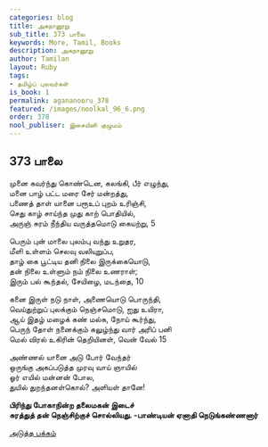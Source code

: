 ```yaml
---
categories: blog
title: அகநானூறு
sub_title: 373 பாலை
keywords: More, Tamil, Books
description: அகநானூறு
author: Tamilan
layout: Ruby
tags:
- தமிழ்ப் புலவர்கள்
is_book: 1
permalink: agananooru_378
featured: /images/noolkal_96_6.png
order: 378
nool_publiser: இசையினி குழுமம்
---
```



## 373 பாலை

முனை கவர்ந்து கொண்டென, கலங்கி, பீர் எழுந்து,  
மனை பாழ் பட்ட மரை சேர் மன்றத்து,  
பணைத் தாள் யானை பரூஉப் புறம் உரிஞ்சி,  
செது காழ் சாய்ந்த முது காற் பொதியில்,  
அருஞ் சுரம் நீந்திய வருத்தமொடு கையற்று, 5

பெரும் புன் மாலை புலம்பு வந்து உறுதர,  
மீளி உள்ளம் செலவு வலியுறுப்ப,  
தாழ் கை பூட்டிய தனி நிலை இருக்கையொடு,  
தன் நிலை உள்ளும் நம் நிலை உணராள்;  
இரும் பல் கூந்தல், சேயிழை, மடந்தை, 10

கனை இருள் நடு நாள், அணையொடு பொருந்தி,  
வெய்துற்றுப் புலக்கும் நெஞ்சமொடு, ஐது உயிரா,  
ஆய் இதழ் மழைக் கண் மல்க, நோய் கூர்ந்து,  
பெருந் தோள் நனைக்கும் கலுழ்ந்து வார் அரிப் பனி  
மெல் விரல் உகிரின் தெறியினள், வென் வேல் 15

அண்ணல் யானை அடு போர் வேந்தர்  
ஒருங்கு அகப்படுத்த முரவு வாய் ஞாயில்  
ஓர் எயில் மன்னன் போல,  
துயில் துறந்தனள்கொல்? அளியள் தானே!

**பிரிந்து போகாநின்ற தலைமகன் இடைச்  
சுரத்துத் தன் நெஞ்சிற்குச் சொல்லியது. -பாண்டியன் ஏனாதி நெடுங்கண்ணனார்**

[அடுத்த பக்கம்](agananooru_379)